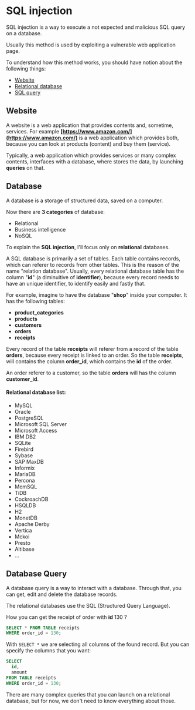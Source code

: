 # SQL injection

SQL injection is a way to execute a not expected and malicious SQL
query on a database.

Usually this method is used by exploiting a vulnerable web application
page.

To understand how this method works, you should have notion about the
following things:
 * [Website](#website)
 * [Relational database](#database)
 * [SQL query](#database-query)

## Website

A website is a web application that provides contents and, sometime,
services.
For example **[https://www.amazon.com/](https://www.amazon.com/)**
is a web application which provides both, because you can look at
products (content) and buy them (service).

Typically, a web application which provides services or many complex
contents, interfaces with a database, where stores the data, by
launching **queries** on that.

## Database

A database is a storage of structured data, saved on a computer.

Now there are **3 categories** of database:
 * Relational
 * Business intelligence
 * NoSQL

To explain the **SQL injection**, I'll focus only on **relational**
databases.

A SQL database is primarily a set of tables.
Each table contains records, which can referer to records from other
tables. This is the reason of the name "relation database".
Usually, every relational database table has the column "**id**"
(a diminuitive of **identifier**), because every record needs to have
an unique identifier, to identify easily and fastly that.

For example, imagine to have the database "**shop**" inside your
computer.
It has the following tables:
 * **product_categories**
 * **products**
 * **customers**
 * **orders**
 * **receipts**

Every record of the table **receipts** will referer from a record
of the table **orders**, because every receipt is linked to an order.
So the table **receipts**, will contains the column **order_id**,
which contains the **id** of the order.

An order referer to a customer, so the table **orders** will has the 
column **customer_id**.

#### Relational database list:
 * MySQL
 * Oracle
 * PostgreSQL
 * Microsoft SQL Server
 * Microsoft Access
 * IBM DB2
 * SQLite
 * Firebird
 * Sybase
 * SAP MaxDB
 * Informix
 * MariaDB
 * Percona
 * MemSQL
 * TiDB
 * CockroachDB
 * HSQLDB
 * H2
 * MonetDB
 * Apache Derby
 * Vertica
 * Mckoi
 * Presto
 * Altibase
 * ...

## Database Query

A database query is a way to interact with a database.
Through that, you can get, edit and delete the database records.

The relational databases use the SQL (Structured Query Language).

How you can get the receipt of order with **id** 130 ?
```sql
SELECT * FROM TABLE receipts
WHERE order_id = 130;
```

With `SELECT *` we are selecting all columns of the found record.
But you can specify the columns that you want:
```sql
SELECT
  id,
  amount
FROM TABLE receipts
WHERE order_id = 130;
```

There are many complex queries that you can launch on a relational
database, but for now, we don't need to know everything about those.

